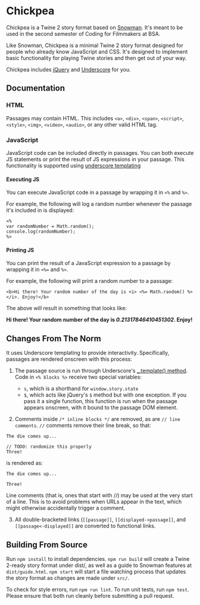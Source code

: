 # Chickpea

Chickpea is a Twine 2 story format based on [Snowman](https://github.com/videlais/snowman). It's meant to be used in the second semester of Coding for Filmmakers at BSA.

Like Snowman, Chickpea is a minimal Twine 2 story format designed for people who already know
JavaScript and CSS. It's designed to implement basic functionality for playing
Twine stories and then get out of your way.

Chickpea includes [jQuery](http://jquery.com) and [Underscore](http://underscorejs.org/) for you.

## Documentation
### HTML
Passages may contain HTML. This includes `<a>`, `<div>`, `<span>`, `<script>`, `<style>`, `<img>`, `<video>`, `<audio>`, or any other valid HTML tag.

### JavaScript
JavaScript code can be included directly in passages. You can both execute JS statements or print the result of JS expressions in your passage. This functionality is supported using [underscore templating](https://underscorejs.org/#template)
#### Executing JS
You can execute JavaScript code in a passage by wrapping it in `<%` and `%>`.

For example, the following will log a random number whenever the passage it's included in is displayed:

```
<%
var randomNumber = Math.random();
console.log(randomNumber);
%>
```
#### Printing JS
You can print the result of a JavaScript expression to a passage by wrapping it in `<%=` and `%>`.

For example, the following will print a random number to a passage:
```
<b>Hi there! Your random number of the day is <i> <%= Math.random() %> </i>. Enjoy!</b>
```

The above will result in something that looks like:

<b>Hi there! Your random number of the day is <i>0.21317846410451302</i>. Enjoy!</b>

## Changes From The Norm

It uses Underscore templating to provide interactivity. Specifically, passages are rendered onscreen with this process:

1. The passage source is run through Underscore's [_.template() method](http://underscorejs.org/#template). Code in `<% blocks %>` receive two special variables:

	* `s`, which is a shorthand for `window.story.state`
	* `$`, which acts like jQuery's `$` method but with one exception. If you pass it a single function, this function is run when the passage appears onscreen, with it bound to the passage DOM element.

2. Comments inside `/* inline blocks */` are removed, as are `// line comments`. `//` comments remove their line break, so that:
```
The die comes up...

// TODO: randomize this properly
Three!
```
is rendered as:
```
The die comes up...

Three!
```
Line comments (that is, ones that start with //) may be used at the very start of a line. This is to avoid problems when URLs appear in the text, which might otherwise accidentally trigger a comment.

3. All double-bracketed links (`[[passage]]`, `[[displayed->passage]]`, and `[[passage<-displayed]]` are converted to functional links.

## Building From Source

Run `npm install` to install dependencies. `npm run build` will create a Twine 2-ready story format under dist/, as well as a guide to Snowman features at `dist/guide.html`. `npm start` will start a file watching process that updates the story format as changes are made under `src/`.

To check for style errors, run `npm run lint`. To run unit tests, run `npm test`. Please ensure that both run cleanly before submitting a pull request.
